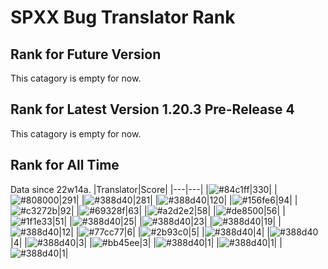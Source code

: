 # SPXX Bug Translator Rank
## Rank for Future Version
This catagory is empty for now.
## Rank for Latest Version 1.20.3 Pre-Release 4
This catagory is empty for now.
## Rank for All Time
Data since 22w14a.
|Translator|Score|
|---|---|
|![#84c1ff](https://img.shields.io/static/v1?label=&message=Don_Trueno&color=84c1ff&style=flat-square)|330|
|![#808000](https://img.shields.io/static/v1?label=&message=Olvcpr423&color=808000&style=flat-square)|291|
|![#388d40](https://img.shields.io/static/v1?label=&message=Hatsuki_kiri&color=388d40&style=flat-square)|281|
|![#388d40](https://img.shields.io/static/v1?label=&message=yzy32767&color=388d40&style=flat-square)|120|
|![#156fe6](https://img.shields.io/static/v1?label=&message=Lakeus&color=156fe6&style=flat-square)|94|
|![#c3272b](https://img.shields.io/static/v1?label=&message=LeYangZi&color=c3272b&style=flat-square)|92|
|![#69328f](https://img.shields.io/static/v1?label=&message=Ricolove&color=69328f&style=flat-square)|63|
|![#a2d2e2](https://img.shields.io/static/v1?label=&message=NoMathExpectation&color=a2d2e2&style=flat-square)|58|
|![#de8500](https://img.shields.io/static/v1?label=&message=AkashaMCPK&color=de8500&style=flat-square)|56|
|![#1f1e33](https://img.shields.io/static/v1?label=&message=DrLee_lihr&color=1f1e33&style=flat-square)|51|
|![#388d40](https://img.shields.io/static/v1?label=&message=dianliang&color=388d40&style=flat-square)|25|
|![#388d40](https://img.shields.io/static/v1?label=&message=Muggle2077&color=388d40&style=flat-square)|23|
|![#388d40](https://img.shields.io/static/v1?label=&message=KK899&color=388d40&style=flat-square)|19|
|![#388d40](https://img.shields.io/static/v1?label=&message=KatMelon&color=388d40&style=flat-square)|12|
|![#77cc77](https://img.shields.io/static/v1?label=&message=teddyxlandlee&color=77cc77&style=flat-square)|6|
|![#2b93c0](https://img.shields.io/static/v1?label=&message=Light_Beacon&color=2b93c0&style=flat-square)|5|
|![#388d40](https://img.shields.io/static/v1?label=&message=PercyDan&color=388d40&style=flat-square)|4|
|![#388d40](https://img.shields.io/static/v1?label=&message=Bingkler&color=388d40&style=flat-square)|4|
|![#388d40](https://img.shields.io/static/v1?label=&message=KaplanSteve&color=388d40&style=flat-square)|3|
|![#bb45ee](https://img.shields.io/static/v1?label=&message=XiTieShiZ&color=bb45ee&style=flat-square)|3|
|![#388d40](https://img.shields.io/static/v1?label=&message=Seayay&color=388d40&style=flat-square)|1|
|![#388d40](https://img.shields.io/static/v1?label=&message=lihl&color=388d40&style=flat-square)|1|
|![#388d40](https://img.shields.io/static/v1?label=&message=zyjking&color=388d40&style=flat-square)|1|